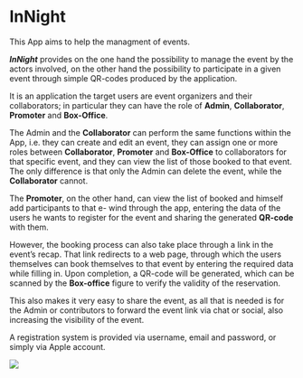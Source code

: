 # InNight
This App aims to help the managment of events.

***InNight*** provides on the one hand the possibility to manage the event by the actors involved, on the other hand the possibility to participate in a given event through simple QR-codes produced by the application.

It is an application the target users are event organizers and their collaborators; in particular they can have the role of **Admin**, **Collaborator**, **Promoter** and **Box-Office**.

The Admin and the **Collaborator** can perform the same functions within the App, i.e. they can create and edit an event, they can assign one or more roles between **Collaborator**, **Promoter** and **Box-Office** to collaborators for that specific event, and they can view the list of those booked to that event. The only difference is that only the Admin can delete the event, while the **Collaborator** cannot.

The **Promoter**, on the other hand, can view the list of booked and himself add participants to that e- wind through the app, entering the data of the users he wants to register for the event and sharing the generated **QR-code** with them.

However, the booking process can also take place through a link in the event’s recap. That link redirects to a web page, through which the users themselves can book themselves to that event by entering the required data while filling in. Upon completion, a QR-code will be generated, which can be scanned by the **Box-office** figure to verify the validity of the reservation.

This also makes it very easy to share the event, as all that is needed is for the Admin or contributors to forward the event link via chat or social, also increasing the visibility of the event.

A registration system is provided via username, email and password, or simply via Apple account.

![](https://github.com/simona2606/InNight/blob/main/N'Apples/Assets.xcassets/InNight.png)
